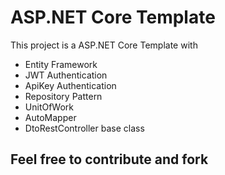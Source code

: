 # ASP.NET Core Template

This project is a ASP.NET Core Template with 

 - Entity Framework
 - JWT Authentication
 - ApiKey Authentication
 - Repository Pattern
 - UnitOfWork
 - AutoMapper
 - DtoRestController base class
 
 
 ## Feel free to contribute and fork